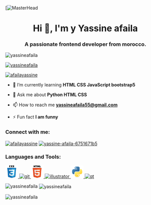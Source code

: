 [![MasterHead]([[https://media.tenor.com/GfSX-u7VGM4AAAAC/coding.gif](https://as2.ftcdn.net/v2/jpg/02/78/37/47/1000_F_278374738_ypRn0utOVnebuhmpSrDiwkzFsdqEm0aa.jpg)](https://raw.githubusercontent.com/pspiagicw/pspiagicw/master/gif3.gif))
<h1 align="center">Hi 👋, I'm y Yassine afaila</h1>
<h3 align="center">A passionate frontend developer from morocco.</h3>

<p align="left"> <img src="https://komarev.com/ghpvc/?username=yassineafaila&label=Profile%20views&color=0e75b6&style=flat" alt="yassineafaila" /> </p>

<p align="left"> <a href="https://github.com/ryo-ma/github-profile-trophy"><img src="https://github-profile-trophy.vercel.app/?username=yassineafaila" alt="yassineafaila" /></a> </p>

<p align="left"> <a href="https://twitter.com/afailayassine" target="blank"><img src="https://img.shields.io/twitter/follow/afailayassine?logo=twitter&style=for-the-badge" alt="afailayassine" /></a> </p>

- 🌱 I’m currently learning **HTML CSS JavaScript bootstrap5**

- 💬 Ask me about **Python HTML CSS**

- 📫 How to reach me **yassineafaila55@gmail.com**

- ⚡ Fun fact **I am funny**

<h3 align="left">Connect with me:</h3>
<p align="left">
<a href="https://twitter.com/afailayassine" target="blank"><img align="center" src="https://raw.githubusercontent.com/rahuldkjain/github-profile-readme-generator/master/src/images/icons/Social/twitter.svg" alt="afailayassine" height="30" width="40" /></a>
<a href="https://linkedin.com/in/yassine-afaila-6751671b5" target="blank"><img align="center" src="https://raw.githubusercontent.com/rahuldkjain/github-profile-readme-generator/master/src/images/icons/Social/linked-in-alt.svg" alt="yassine-afaila-6751671b5" height="30" width="40" /></a>
</p>

<h3 align="left">Languages and Tools:</h3>
<p align="left"> <a href="https://www.w3schools.com/css/" target="_blank" rel="noreferrer"> <img src="https://raw.githubusercontent.com/devicons/devicon/master/icons/css3/css3-original-wordmark.svg" alt="css3" width="40" height="40"/> </a> <a href="https://git-scm.com/" target="_blank" rel="noreferrer"> <img src="https://www.vectorlogo.zone/logos/git-scm/git-scm-icon.svg" alt="git" width="40" height="40"/> </a> <a href="https://www.w3.org/html/" target="_blank" rel="noreferrer"> <img src="https://raw.githubusercontent.com/devicons/devicon/master/icons/html5/html5-original-wordmark.svg" alt="html5" width="40" height="40"/> </a> <a href="https://www.adobe.com/in/products/illustrator.html" target="_blank" rel="noreferrer"> <img src="https://www.vectorlogo.zone/logos/adobe_illustrator/adobe_illustrator-icon.svg" alt="illustrator" width="40" height="40"/> </a> <a href="https://www.python.org" target="_blank" rel="noreferrer"> <img src="https://raw.githubusercontent.com/devicons/devicon/master/icons/python/python-original.svg" alt="python" width="40" height="40"/> </a> <a href="https://www.qt.io/" target="_blank" rel="noreferrer"> <img src="https://upload.wikimedia.org/wikipedia/commons/0/0b/Qt_logo_2016.svg" alt="qt" width="40" height="40"/> </a> </p>

<p><img align="left" src="https://github-readme-stats.vercel.app/api/top-langs?username=yassineafaila&show_icons=true&locale=en&layout=compact" alt="yassineafaila" /></p>

<p>&nbsp;<img align="center" src="https://github-readme-stats.vercel.app/api?username=yassineafaila&show_icons=true&locale=en" alt="yassineafaila" /></p>

<p><img align="center" src="https://github-readme-streak-stats.herokuapp.com/?user=yassineafaila&" alt="yassineafaila" /></p>
